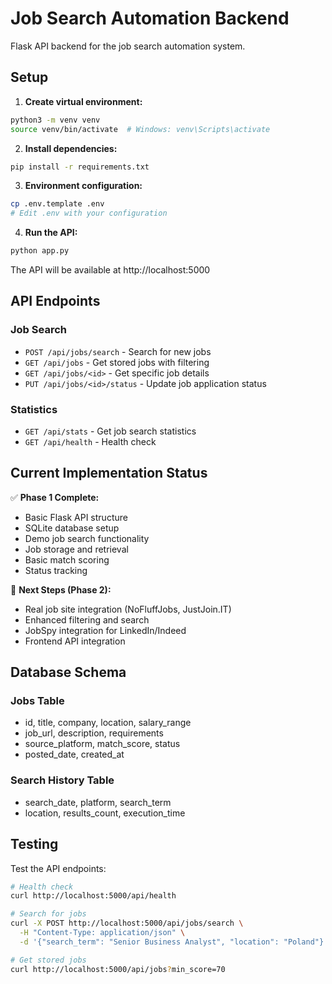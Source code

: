 # Job Search Automation Backend

Flask API backend for the job search automation system.

## Setup

1. **Create virtual environment:**
```bash
python3 -m venv venv
source venv/bin/activate  # Windows: venv\Scripts\activate
```

2. **Install dependencies:**
```bash
pip install -r requirements.txt
```

3. **Environment configuration:**
```bash
cp .env.template .env
# Edit .env with your configuration
```

4. **Run the API:**
```bash
python app.py
```

The API will be available at http://localhost:5000

## API Endpoints

### Job Search
- `POST /api/jobs/search` - Search for new jobs
- `GET /api/jobs` - Get stored jobs with filtering
- `GET /api/jobs/<id>` - Get specific job details
- `PUT /api/jobs/<id>/status` - Update job application status

### Statistics
- `GET /api/stats` - Get job search statistics
- `GET /api/health` - Health check

## Current Implementation Status

✅ **Phase 1 Complete:**
- Basic Flask API structure
- SQLite database setup
- Demo job search functionality
- Job storage and retrieval
- Basic match scoring
- Status tracking

🚧 **Next Steps (Phase 2):**
- Real job site integration (NoFluffJobs, JustJoin.IT)
- Enhanced filtering and search
- JobSpy integration for LinkedIn/Indeed
- Frontend API integration

## Database Schema

### Jobs Table
- id, title, company, location, salary_range
- job_url, description, requirements
- source_platform, match_score, status
- posted_date, created_at

### Search History Table
- search_date, platform, search_term
- location, results_count, execution_time

## Testing

Test the API endpoints:

```bash
# Health check
curl http://localhost:5000/api/health

# Search for jobs
curl -X POST http://localhost:5000/api/jobs/search \
  -H "Content-Type: application/json" \
  -d '{"search_term": "Senior Business Analyst", "location": "Poland"}'

# Get stored jobs
curl http://localhost:5000/api/jobs?min_score=70
```